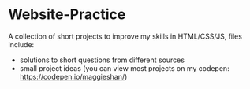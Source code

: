 # Website-Practice
A collection of short projects to improve my skills in HTML/CSS/JS, files include:
- solutions to short questions from different sources
- small project ideas
(you can view most projects on my codepen: https://codepen.io/maggieshan/)
